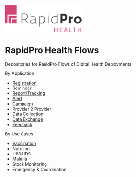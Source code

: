 <p align="left">
  <img src="RPH/logo.svg" width="250"/>
</p>

# RapidPro Health Flows
Depositories for RapidPro Flows of Digital Health Deployments

By Application
* [Registration](/Registration/)
* [Reminder](/Reminder/)
* [Report/Tracking](/tracking/)
* [Alert](/Alert/)
* [Campaign](/Campaign/)
* [Provider 2 Provider](/Provider2Provider/)
* [Data Collection](/Datacollection/)
* [Data Exchange](/DataExchange/)
* [Feedback](/Feedback/)

By Use Cases
* [Vaccination](./Vaccination/)
* Nutrition
* HIV/AIDS
* Malaria
* Stock Monitoring
* Emergency & Coordination


